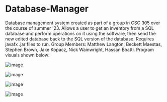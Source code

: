# Database-Manager
Database management system created as part of a group in CSC 305 over the course of summer '23. Allows a user to get an inventory from a SQL database and perform operations on it using the software, then send the new edited database back to the SQL version of the database. 
Requires javafx .jar files to run. Group Members: Matthew Langton, Beckett Maestas, Stephen Brown, 
Jake Kopacz, Nick Wainwright, Hassan Bhatti. Program visuals shown below: 

![image](https://github.com/ViableGolem4375/Database-Manager/assets/60228542/0d474cc4-fae8-4ac9-9092-196f05a035b2)

![image](https://github.com/ViableGolem4375/Database-Manager/assets/60228542/5d9fa8b2-b07c-4cd4-8f2c-1fcdb423c8be)

![image](https://github.com/ViableGolem4375/Database-Manager/assets/60228542/65e45057-af2f-4267-b2e1-19cc212d55ba)

![image](https://github.com/ViableGolem4375/Database-Manager/assets/60228542/f81ecbe5-bd3a-4d94-aa09-3ad5091b5c3a)
